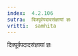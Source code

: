 ```yaml
---
index:  4.2.106
sutra:  दिक्पूर्वपदादसंज्ञायां ज्ञः
vritti:  samhita 
---
```


दिक्पूर्वपदादसंज्ञायां ज्ञः

